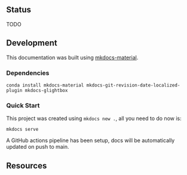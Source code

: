 ## Status

TODO

## Development

This documentation was built using [mkdocs-material](https://squidfunk.github.io/mkdocs-material/).

### Dependencies

```
conda install mkdocs-material mkdocs-git-revision-date-localized-plugin mkdocs-glightbox
```

### Quick Start 

This project was created using `mkdocs new .`, all you need to do now is: 

```
mkdocs serve
```

A GitHub actions pipeline has been setup, docs will be automatically updated on push to main. 

## Resources

